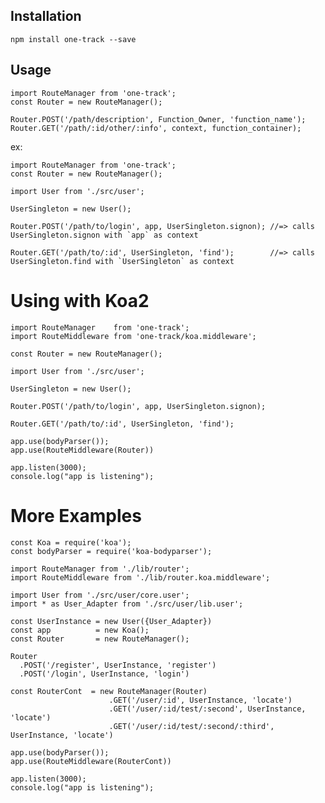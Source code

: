 Installation
------------

    npm install one-track --save

Usage 
-----

    import RouteManager from 'one-track';
    const Router = new RouteManager();

    Router.POST('/path/description', Function_Owner, 'function_name');
    Router.GET('/path/:id/other/:info', context, function_container);


ex:


    import RouteManager from 'one-track';
    const Router = new RouteManager();

    import User from './src/user';

    UserSingleton = new User();

    Router.POST('/path/to/login', app, UserSingleton.signon); //=> calls UserSingleton.signon with `app` as context

    Router.GET('/path/to/:id', UserSingleton, 'find');        //=> calls UserSingleton.find with `UserSingleton` as context


Using with Koa2 
===============

    import RouteManager    from 'one-track';
    import RouteMiddleware from 'one-track/koa.middleware';

    const Router = new RouteManager();

    import User from './src/user';

    UserSingleton = new User();

    Router.POST('/path/to/login', app, UserSingleton.signon); 

    Router.GET('/path/to/:id', UserSingleton, 'find');       

    app.use(bodyParser());
    app.use(RouteMiddleware(Router))

    app.listen(3000);
    console.log("app is listening");


More Examples 
=============

    const Koa = require('koa');
    const bodyParser = require('koa-bodyparser');

    import RouteManager from './lib/router';
    import RouteMiddleware from './lib/router.koa.middleware';

    import User from './src/user/core.user';
    import * as User_Adapter from './src/user/lib.user';

    const UserInstance = new User({User_Adapter})
    const app          = new Koa();
    const Router       = new RouteManager();

    Router
      .POST('/register', UserInstance, 'register')
      .POST('/login', UserInstance, 'login')

    const RouterCont  = new RouteManager(Router)
                          .GET('/user/:id', UserInstance, 'locate')
                          .GET('/user/:id/test/:second', UserInstance, 'locate')
                          .GET('/user/:id/test/:second/:third', UserInstance, 'locate')

    app.use(bodyParser());
    app.use(RouteMiddleware(RouterCont))

    app.listen(3000);
    console.log("app is listening");


